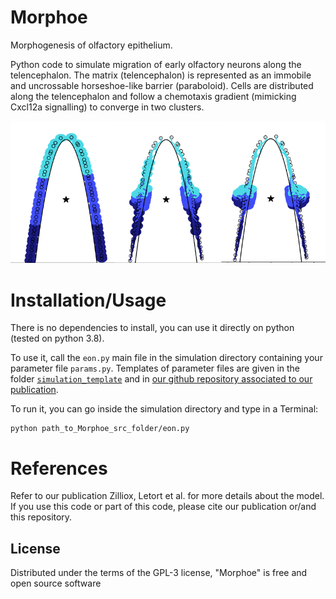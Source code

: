 # Morphoe

Morphogenesis of olfactory epithelium.

Python code to simulate migration of early olfactory neurons along the telencephalon.
The matrix (telencephalon) is represented as an immobile and uncrossable horseshoe-like barrier (paraboloid).
Cells are distributed along the telencephalon and follow a chemotaxis gradient (mimicking Cxcl12a signalling) to converge in two clusters.

![Example of a simulation](https://github.com/gletort/Morphoe/raw/main/imgs/simu.png)

# Installation/Usage

There is no dependencies to install, you can use it directly on python (tested on python 3.8).

To use it, call the `eon.py` main file in the simulation directory containing your parameter file `params.py`. Templates of parameter files are given in the folder [`simulation_template`](https://github.com/gletort/Morphoe/tree/main/simulation_template) and in [our github repository associated to our publication](https://github.com/JulieBatut/Zilliox-Letort_2024/tree/main).

To run it, you can go inside the simulation directory and type in a Terminal:
```
python path_to_Morphoe_src_folder/eon.py 
```

# References

Refer to our publication Zilliox, Letort et al. for more details about the model.
If you use this code or part of this code, please cite our publication or/and this repository.

## License
Distributed under the terms of the GPL-3 license, "Morphoe" is free and open source software
